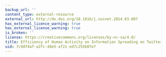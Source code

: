 ```yaml
---
backup_url: ''
content_type: external-resource
external_url: http://dx.doi.org/10.1016/j.socnet.2014.03.007
has_external_licence_warning: true
has_external_license_warning: true
is_broken: ''
license: https://creativecommons.org/licenses/by-nc-sa/4.0/
title: Efficiency of Human Activity on Information Spreading on Twitter
uid: 7c9df4af-a2fc-48e5-af21-ed7c255b07e7
---
```


